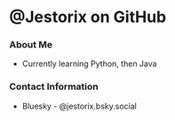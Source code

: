 # @Jestorix on GitHub
### About Me
- Currently learning Python, then Java
### Contact Information
- Bluesky - @jestorix.bsky.social
